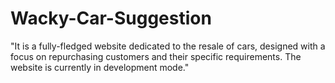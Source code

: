 # Wacky-Car-Suggestion
"It is a fully-fledged website dedicated to the resale of cars, designed with a focus on repurchasing customers and their specific requirements. The website is currently in development mode."

